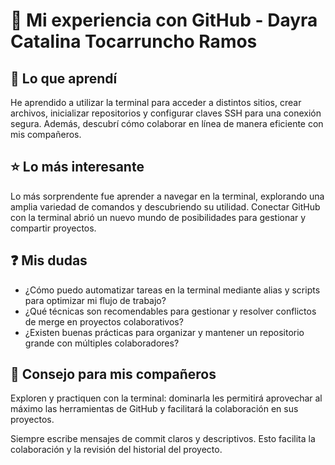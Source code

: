# 🚀 Mi experiencia con GitHub - Dayra Catalina Tocarruncho Ramos

## 📌 Lo que aprendí
He aprendido a utilizar la terminal para acceder a distintos sitios, crear archivos, inicializar repositorios y configurar claves SSH para una conexión segura. Además, descubrí cómo colaborar en línea de manera eficiente con mis compañeros.

## ⭐ Lo más interesante
Lo más sorprendente fue aprender a navegar en la terminal, explorando una amplia variedad de comandos y descubriendo su utilidad. Conectar GitHub con la terminal abrió un nuevo mundo de posibilidades para gestionar y compartir proyectos.

## ❓ Mis dudas
- ¿Cómo puedo automatizar tareas en la terminal mediante alias y scripts para optimizar mi flujo de trabajo?
- ¿Qué técnicas son recomendables para gestionar y resolver conflictos de merge en proyectos colaborativos?
- ¿Existen buenas prácticas para organizar y mantener un repositorio grande con múltiples colaboradores?

## 🔄 Consejo para mis compañeros
Exploren y practiquen con la terminal: dominarla les permitirá aprovechar al máximo las herramientas de GitHub y facilitará la colaboración en sus proyectos.

Siempre escribe mensajes de commit claros y descriptivos. Esto facilita la colaboración y la revisión del historial del proyecto.